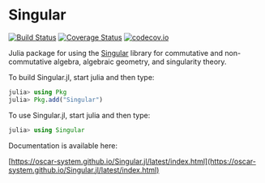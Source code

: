 # Singular

[![Build Status](https://travis-ci.com/oscar-system/Singular.jl.svg?branch=master)](https://travis-ci.com/oscar-system/Singular.jl)
[![Coverage Status](https://coveralls.io/repos/github/oscar-system/Singular.jl/badge.svg)](https://coveralls.io/github/oscar-system/Singular.jl)
[![codecov.io](https://codecov.io/github/oscar-system/Singular.jl/coverage.svg?branch=master)](https://codecov.io/gh/oscar-system/Singular.jl)

Julia package for using the [Singular](https://www.singular.uni-kl.de/) library for commutative and
non-commutative algebra, algebraic geometry, and singularity theory.

To build Singular.jl, start julia and then type:

```julia
julia> using Pkg
julia> Pkg.add("Singular")
```
To use Singular.jl, start julia and then type:

```julia
julia> using Singular
```

Documentation is available here:

[https://oscar-system.github.io/Singular.jl/latest/index.html](https://oscar-system.github.io/Singular.jl/latest/index.html)
